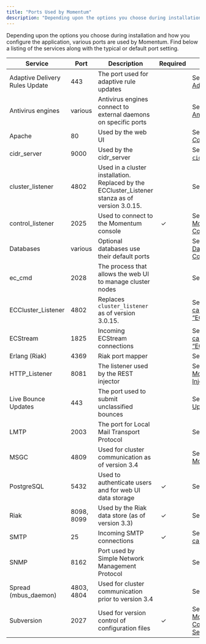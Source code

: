 ```yaml
---
title: "Ports Used by Momentum"
description: "Depending upon the options you choose during installation and how you configure the application various ports are used by Momentum Find below a listing of the services along with the typical or default port setting Table 1 1 Momentum ports Service Port Description Required Link Adaptive Delivery Rules Update 443..."
---
```


Depending upon the options you choose during installation and how you configure the application, various ports are used by Momentum. Find below a listing of the services along with the typical or default port setting.

<a name="idp208208"></a> 


| Service | Port | Description | Required | Link |
| --- | --- | --- | --- | --- |
| Adaptive Delivery Rules Update | 443 | The port used for adaptive rule updates |   | See [“adaptive – Adaptive Delivery”](/momentum/3/3-reference/3-reference-modules-adaptive) |
| Antivirus engines | various | Antivirus engines connect to external daemons on specific ports |   | See [“antivirus – Antivirus Modules”](/momentum/3/3-reference/3-reference-modules-antivirus) |
| Apache | 80 | Used by the web UI |   | See [*Using the Web Console*](/momentum/3/3-reference/web-3)  |
| cidr_server | 9000 | Used by the cidr_server |   | See [“The `cidr_server`”](/momentum/3/3-reference/3-reference-cluster-cidr-server) |
| cluster_listener | 4802 | Used in a cluster installation. Replaced by the ECCluster_Listener stanza as of version 3.0.15. |   | See [*Clustering*](/momentum/3/3-reference/3-reference-cluster) |
| control_listener | 2025 | Used to connect to the Momentum console |  ✓ | See [“The Momentum System Console”](/momentum/3/3-reference/operations-console) |
| Databases | various | Optional databases use their default ports |   | See [“ds_core – Datasource Query Core”](/momentum/3/3-reference/3-reference-modules-ds-core) |
| ec_cmd | 2028 | The process that allows the web UI to manage cluster nodes |   | See [ec_cmd](/momentum/3/3-reference/executable-ec-cmd) |
| ECCluster_Listener | 4802 | Replaces `cluster_listener` as of version 3.0.15. |   | See [the section called “ECCluster_Listener”](/momentum/3/3-reference/ecelerity-cluster-conf#ecelerity-cluster.conf.eccluster_listener) |
| ECStream | 1825 | Incoming ECStream connections |   | See [the section called “ECStream_Listener”](/momentum/3/3-reference/ecelerity-conf#ecelerity.conf.ecstream_listener) |
| Erlang (Riak) | 4369 | Riak port mapper |   | See [“Riak Ports”](/momentum/3/3-reference/operations-riak#operations.riak.ports) |
| HTTP_Listener | 8081 | The listener used by the REST injector |   | See "[The Momentum REST Injector](/momentum/3/3-rest)" |
| Live Bounce Updates | 443 | The port used to submit unclassified bounces |   | See [“Live Bounce Updates – Module”](/momentum/3/3-reference/3-reference-modules-live-bounce-updates) |
| LMTP | 2003 | The port for Local Mail Transport Protocol |   | See [lmtp_port](/momentum/3/3-reference/3-reference-conf-ref-lmtp-port) |
| MSGC | 4809 | Used for cluster communication as of version 3.4 |   | See [“msgc – Modules”](/momentum/3/3-reference/3-reference-modules-msgc) |
| PostgreSQL | 5432 | Used to authenticate users and for web UI data storage |  ✓ | See [“PostgreSQL”](/momentum/3/3-reference/operations-postgresql) |
| Riak | 8098, 8099 | Used by the Riak data store (as of version 3.3) |  ✓ | See [“Riak Ports”](/momentum/3/3-reference/operations-riak#operations.riak.ports) |
| SMTP | 25 | Incoming SMTP connections |  ✓ | See [the section called “Listeners”](/momentum/3/3-reference/ecelerity-conf#ecelerity.conf3.listeners) |
| SNMP | 8162 | Port used by Simple Network Management Protocol |   | See [SNMP](/momentum/3/3-reference/3-reference-conf-ref-snmp) |
| Spread (mbus_daemon) | 4803, 4804 | Used for cluster communication prior to version 3.4 |   | See [mbus.conf](/momentum/3/3-reference/mbus-conf) |
| Subversion | 2027 | Used for version control of configuration files |  ✓ | See [“The Momentum Configuration Server: ecconfigd”](/momentum/3/3-reference/conf-ecconfigd) |